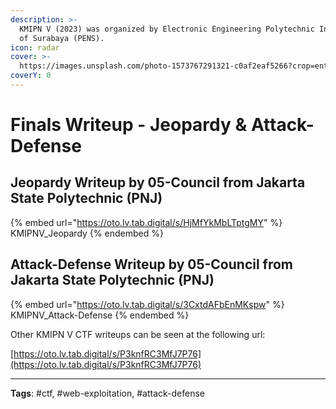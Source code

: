 ```yaml
---
description: >-
  KMIPN V (2023) was organized by Electronic Engineering Polytechnic Institute
  of Surabaya (PENS).
icon: radar
cover: >-
  https://images.unsplash.com/photo-1573767291321-c0af2eaf5266?crop=entropy&cs=srgb&fm=jpg&ixid=M3wxOTcwMjR8MHwxfHNlYXJjaHw3fHxjeWJlcnxlbnwwfHx8fDE3NDA4OTg2OTh8MA&ixlib=rb-4.0.3&q=85
coverY: 0
---
```


# Finals Writeup - Jeopardy & Attack-Defense

## Jeopardy Writeup by 05-Council from Jakarta State Polytechnic (PNJ)

{% embed url="https://oto.lv.tab.digital/s/HjMfYkMbLTptgMY" %}
KMIPNV\_Jeopardy
{% endembed %}

## Attack-Defense Writeup by 05-Council from Jakarta State Polytechnic (PNJ)

{% embed url="https://oto.lv.tab.digital/s/3CxtdAFbEnMKspw" %}
KMIPNV\_Attack-Defense
{% endembed %}

Other KMIPN V CTF writeups can be seen at the following url:

[https://oto.lv.tab.digital/s/P3knfRC3MfJ7P76](https://oto.lv.tab.digital/s/P3knfRC3MfJ7P76)

***

**Tags**: #ctf, #web-exploitation, #attack-defense
